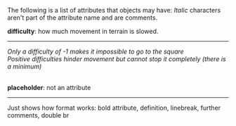 The following is a list of attributes that objects may have:
*Italic* characters aren't part of the attribute name and are comments.

**difficulty**: how much movement in terrain is slowed.

---

*Only a difficulty of -1 makes it impossible to go to the square*<br>
*Positive difficulties hinder movement but cannot stop it completely*
*(there is a minimum)*
<br><br>

**placeholder**: not an attribute

---

Just shows how format works:
bold attribute, definition, linebreak, further comments, double br
<br><br>